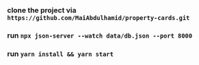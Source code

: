 ### clone the project via `https://github.com/MaiAbdulhamid/property-cards.git`
### run `npx json-server --watch data/db.json --port 8000`
### run `yarn install && yarn start`




